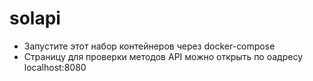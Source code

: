 # solapi
- Запустите этот набор контейнеров через docker-compose
- Страницу для проверки методов API можно открыть по оадресу localhost:8080
